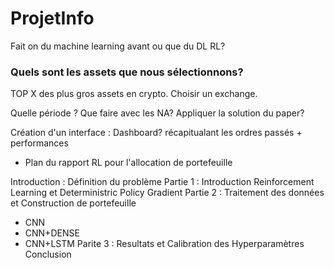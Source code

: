 # ProjetInfo

Fait on du machine learning avant ou que du DL RL?
### Quels sont les assets que nous sélectionnons? 
TOP X des plus gros assets en crypto. 
Choisir un exchange.

Quelle période ?
Que faire avec les NA? Appliquer la solution du paper?


Création d'un interface : Dashboard? récapitualant les ordres passés + performances

* Plan du rapport   RL pour l'allocation de portefeuille 

Introduction : Définition du problème
Partie 1 : Introduction Reinforcement Learning et Deterministric Policy Gradient
Partie 2 : Traitement des données et Construction de portefeuille 
  - CNN
  - CNN+DENSE 
  - CNN+LSTM
Parite 3 : Resultats et Calibration des Hyperparamètres
Conclusion
